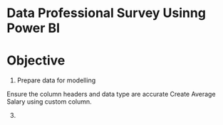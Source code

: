 # Data Professional Survey Usinng Power BI

# Objective

1. Prepare data for modelling

  Ensure the column headers and data type are accurate
  Create Average Salary using custom column.

3. 
  
